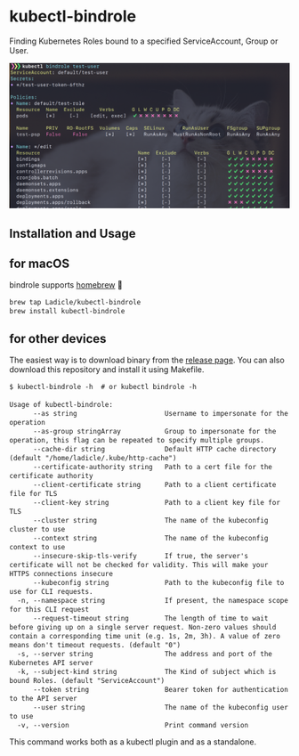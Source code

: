# kubectl-bindrole

Finding Kubernetes Roles bound to a specified ServiceAccount, Group or User.

![screenshot](./img/screenshot.png)

## Installation and Usage

## for macOS

bindrole supports [homebrew](https://docs.brew.sh/Installation) :beer:

```
brew tap Ladicle/kubectl-bindrole
brew install kubectl-bindrole
```

## for other devices

The easiest way is to download binary from the [release page](https://github.com/Ladicle/kubectl-bindrole/releases).
You can also download this repository and install it using Makefile.

```
$ kubectl-bindrole -h  # or kubectl bindrole -h

Usage of kubectl-bindrole:
      --as string                      Username to impersonate for the operation
      --as-group stringArray           Group to impersonate for the operation, this flag can be repeated to specify multiple groups.
      --cache-dir string               Default HTTP cache directory (default "/home/ladicle/.kube/http-cache")
      --certificate-authority string   Path to a cert file for the certificate authority
      --client-certificate string      Path to a client certificate file for TLS
      --client-key string              Path to a client key file for TLS
      --cluster string                 The name of the kubeconfig cluster to use
      --context string                 The name of the kubeconfig context to use
      --insecure-skip-tls-verify       If true, the server's certificate will not be checked for validity. This will make your HTTPS connections insecure
      --kubeconfig string              Path to the kubeconfig file to use for CLI requests.
  -n, --namespace string               If present, the namespace scope for this CLI request
      --request-timeout string         The length of time to wait before giving up on a single server request. Non-zero values should contain a corresponding time unit (e.g. 1s, 2m, 3h). A value of zero means don't timeout requests. (default "0")
  -s, --server string                  The address and port of the Kubernetes API server
  -k, --subject-kind string            The Kind of subject which is bound Roles. (default "ServiceAccount")
      --token string                   Bearer token for authentication to the API server
      --user string                    The name of the kubeconfig user to use
  -v, --version                        Print command version
```

This command works both as a kubectl plugin and as a standalone.
